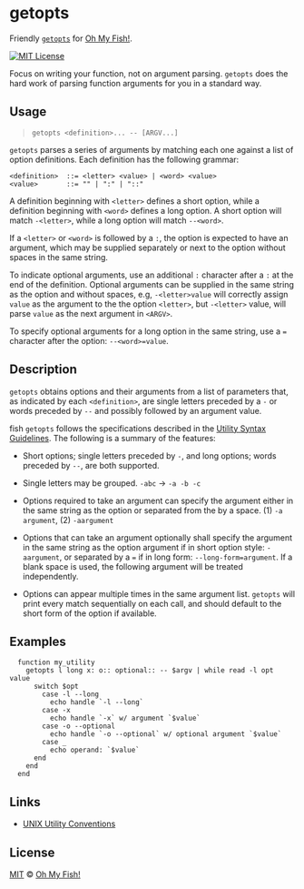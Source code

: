 # getopts
Friendly [`getopts`](http://en.wikipedia.org/wiki/Getopts) for [Oh My Fish!][omf].

[![MIT License](https://img.shields.io/badge/license-MIT-007EC7.svg?style=flat-square)](LICENSE)

Focus on writing your function, not on argument parsing. `getopts` does the hard work of parsing function arguments for you in a standard way.


## Usage
> `getopts <definition>... -- [ARGV...]`

`getopts` parses a series of arguments by matching each one against a list of option definitions. Each definition has the following grammar:

    <definition>  ::= <letter> <value> | <word> <value>
    <value>       ::= "" | ":" | "::"

A definition beginning with `<letter>` defines a short option, while a definition beginning with `<word>` defines a long option. A short option will match `-<letter>`, while a long option will match `--<word>`.

If a `<letter>` or `<word>` is followed by a `:`, the option is expected to have an argument, which may be supplied separately or next to the option without spaces in the same string.

To indicate optional arguments, use an additional `:` character after a `:` at the end of the definition. Optional arguments can be supplied in the same string as the option and without spaces, e.g, `-<letter>value` will correctly assign `value` as the argument to the the option `<letter>`, but `-<letter>` value, will parse `value` as the next argument in `<ARGV>`.

To specify optional arguments for a long option in the same string, use a `=` character after the option: `--<word>=value`.


## Description
`getopts` obtains options and their arguments from a list of parameters that, as indicated by each `<definition>`, are single letters preceded by a `-` or words preceded by `--` and possibly followed by an argument value.

fish `getopts` follows the specifications described in the [Utility Syntax Guidelines][utilconv]. The following is a summary of the features:

- Short options; single letters preceded by `-`, and long options; words preceded by `--`, are both supported.

- Single letters may be grouped. `-abc` → `-a -b -c`

- Options required to take an argument can specify the argument either in the same string as the option or separated from the by a space. (1) `-a argument`, (2) `-aargument`

- Options that can take an argument optionally shall specify the argument in the same string as the option argument if in short option style: `-aargument`, or separated by a `=` if in long form: `--long-form=argument`. If a blank space is used, the following argument will be treated independently.

- Options can appear multiple times in the same argument list. `getopts` will print every match sequentially on each call, and should default to the short form of the option if available.


## Examples
```fish
  function my_utility
    getopts l long x: o:: optional:: -- $argv | while read -l opt value
      switch $opt
        case -l --long
          echo handle `-l --long`
        case -x
          echo handle `-x` w/ argument `$value`
        case -o --optional
          echo handle `-o --optional` w/ optional argument `$value`
        case _
          echo operand: `$value`
      end
    end
  end
```


## Links
- [UNIX Utility Conventions][utilconv]


## License
[MIT][mit] © [Oh My Fish!][omf]


[mit]:            http://opensource.org/licenses/MIT
[omf]:            https://www.github.com/oh-my-fish
[license-badge]:  https://img.shields.io/badge/license-MIT-007EC7.svg?style=flat-square
[utilconv]:       http://pubs.opengroup.org/onlinepubs/7908799/xbd/utilconv.html
